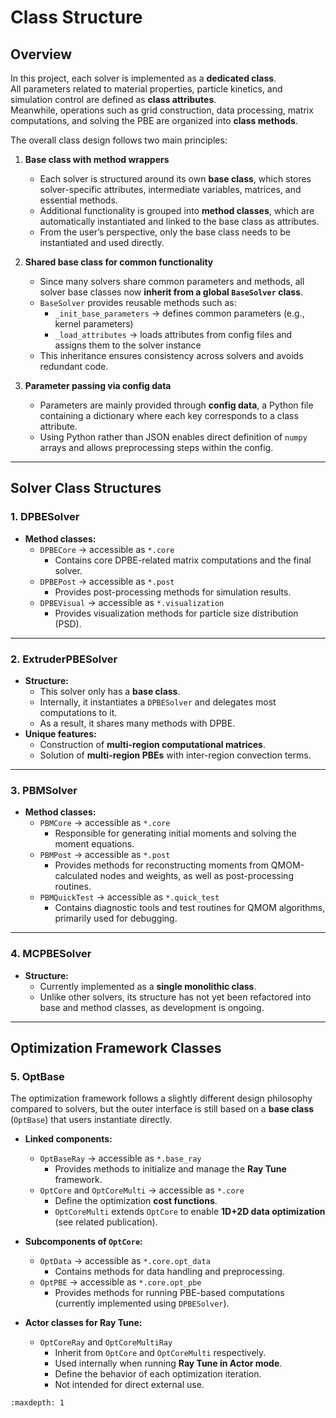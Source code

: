 # Class Structure

## Overview

In this project, each solver is implemented as a **dedicated class**.  
All parameters related to material properties, particle kinetics, and simulation control are defined as **class attributes**.  
Meanwhile, operations such as grid construction, data processing, matrix computations, and solving the PBE are organized into **class methods**.

The overall class design follows two main principles:

1. **Base class with method wrappers**  
   - Each solver is structured around its own **base class**, which stores solver-specific attributes, intermediate variables, matrices, and essential methods.  
   - Additional functionality is grouped into **method classes**, which are automatically instantiated and linked to the base class as attributes.  
   - From the user’s perspective, only the base class needs to be instantiated and used directly.  

2. **Shared base class for common functionality**  
   - Since many solvers share common parameters and methods, all solver base classes now **inherit from a global `BaseSolver` class**.  
   - `BaseSolver` provides reusable methods such as:  
     - `_init_base_parameters` → defines common parameters (e.g., kernel parameters)  
     - `_load_attributes` → loads attributes from config files and assigns them to the solver instance  
   - This inheritance ensures consistency across solvers and avoids redundant code.  

3. **Parameter passing via config data**  
   - Parameters are mainly provided through **config data**, a Python file containing a dictionary where each key corresponds to a class attribute.  
   - Using Python rather than JSON enables direct definition of `numpy` arrays and allows preprocessing steps within the config.  

---

## Solver Class Structures

### 1. DPBESolver

- **Method classes:**
  - `DPBECore` → accessible as `*.core`  
    - Contains core DPBE-related matrix computations and the final solver.  
  - `DPBEPost` → accessible as `*.post`  
    - Provides post-processing methods for simulation results.  
  - `DPBEVisual` → accessible as `*.visualization`  
    - Provides visualization methods for particle size distribution (PSD).  

---

### 2. ExtruderPBESolver

- **Structure:**  
  - This solver only has a **base class**.  
  - Internally, it instantiates a `DPBESolver` and delegates most computations to it.  
  - As a result, it shares many methods with DPBE.  
- **Unique features:**  
  - Construction of **multi-region computational matrices**.  
  - Solution of **multi-region PBEs** with inter-region convection terms.  

---

### 3. PBMSolver

- **Method classes:**
  - `PBMCore` → accessible as `*.core`  
    - Responsible for generating initial moments and solving the moment equations.  
  - `PBMPost` → accessible as `*.post`  
    - Provides methods for reconstructing moments from QMOM-calculated nodes and weights, as well as post-processing routines.  
  - `PBMQuickTest` → accessible as `*.quick_test`  
    - Contains diagnostic tools and test routines for QMOM algorithms, primarily used for debugging.  

---

### 4. MCPBESolver

- **Structure:**  
  - Currently implemented as a **single monolithic class**.  
  - Unlike other solvers, its structure has not yet been refactored into base and method classes, as development is ongoing.  

---

## Optimization Framework Classes

### 5. OptBase

The optimization framework follows a slightly different design philosophy compared to solvers, but the outer interface is still based on a **base class** (`OptBase`) that users instantiate directly.

- **Linked components:**
  - `OptBaseRay` → accessible as `*.base_ray`  
    - Provides methods to initialize and manage the **Ray Tune** framework.  
  - `OptCore` and `OptCoreMulti` → accessible as `*.core`  
    - Define the optimization **cost functions**.  
    - `OptCoreMulti` extends `OptCore` to enable **1D+2D data optimization** (see related publication).  

- **Subcomponents of `OptCore`:**
  - `OptData` → accessible as `*.core.opt_data`  
    - Contains methods for data handling and preprocessing.  
  - `OptPBE` → accessible as `*.core.opt_pbe`  
    - Provides methods for running PBE-based computations (currently implemented using `DPBESolver`).  

- **Actor classes for Ray Tune:**
  - `OptCoreRay` and `OptCoreMultiRay`  
    - Inherit from `OptCore` and `OptCoreMulti` respectively.  
    - Used internally when running **Ray Tune in Actor mode**.  
    - Define the behavior of each optimization iteration.  
    - Not intended for direct external use.  

```{toctree}
:maxdepth: 1

```
